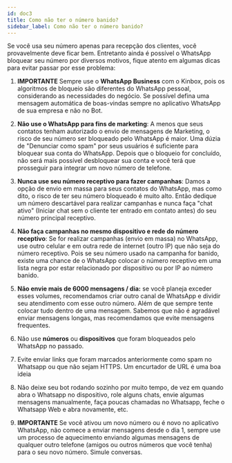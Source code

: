 ```yaml
---
id: doc3
title: Como não ter o número banido?
sidebar_label: Como não ter o número banido?
---
```


Se você usa seu número apenas para recepção dos clientes, você provavelmente deve ficar bem. Entretanto ainda é possível o WhatsApp bloquear seu número por diversos motivos, fique atento em algumas dicas para evitar passar por esse problema:

1. **IMPORTANTE** Sempre use o **WhatsApp Business** com o Kinbox, pois os algoritmos de bloqueio são diferentes do WhatsApp pessoal, considerando as necessidades do negócio. Se possível defina uma mensagem automática de boas-vindas sempre no aplicativo WhatsApp de sua empresa e não no Bot.

2. **Não use o WhatsApp para fins de marketing**: A menos que seus contatos tenham autorizado o envio de mensagens de Marketing, o risco de seu número ser bloqueado pelo WhatsApp é maior. Uma dúzia de "Denunciar como spam" por seus usuários é suficiente para bloquear sua conta do WhatsApp. Depois que o bloqueio for concluído, não será mais possível desbloquear sua conta e você terá que prosseguir para integrar um novo número de telefone.

3. **Nunca use seu número receptivo para fazer campanhas**: Damos a opção de envio em massa para seus contatos do WhatsApp, mas como dito, o risco de ter seu número bloqueado é muito alto. Então dedique um número descartável para realizar campanhas e nunca faça "chat ativo" (Iniciar chat sem o cliente ter entrado em contato antes) do seu número principal receptivo.

4. **Não faça campanhas no mesmo dispositivo e rede do número receptivo**: Se for realizar campanhas (envio em massa) no WhatsApp, use outro celular e em outra rede de internet (outro IP) que não seja do número receptivo. Pois se seu número usado na campanha for banido, existe uma chance de o WhatsApp colocar o número receptivo em uma lista negra por estar relacionado por dispositivo ou por IP ao número banido.

5. **Não envie mais de 6000 mensagens / dia:** se você planeja exceder esses volumes, recomendamos criar outro canal de WhatsApp e dividir seu atendimento com esse outro número. Além de que sempre tente colocar tudo dentro de uma mensagem. Sabemos que não é agradável enviar mensagens longas, mas recomendamos que evite mensagens frequentes.

6. Não use **números** ou **dispositivos** que foram bloqueados pelo WhatsApp no ​​passado.

7. Evite enviar links que foram marcados anteriormente como spam no Whatsapp ou que não sejam HTTPS. Um encurtador de URL é uma boa ideia

8. Não deixe seu bot rodando sozinho por muito tempo, de vez em quando abra o Whatsapp no dispositivo, role alguns chats, envie algumas mensagens manualmente, faça poucas chamadas no Whatsapp, feche o Whatsapp Web e abra novamente, etc.

9. **IMPORTANTE** Se você ativou um novo número ou é novo no aplicativo WhatsApp, não comece a enviar mensagens desde o dia 1, sempre use um processo de aquecimento enviando algumas mensagens de qualquer outro telefone (amigos ou outros números que você tenha) para o seu novo número. Simule conversas.
